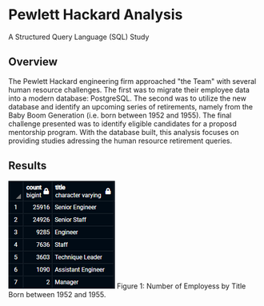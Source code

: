 # Pewlett Hackard Analysis

A Structured Query Language (SQL) Study

## Overview

The Pewlett Hackard engineering firm approached "the Team" with several human resource challenges. The first was to migrate their employee data into a modern
database: PostgreSQL. The second was to utilize the new database and identify an upcoming series of retirements, namely from the Baby Boom Generation (i.e. 
born between 1952 and 1955). The final challenge presented was to identify eligible candidates for a proposd mentorship program. With the database built, this analysis
focuses on providing studies adressing the human resource retirement queries.

## Results

![](Resources/Fig1.png)
Figure 1: Number of Employess by Title Born between 1952 and 1955.


